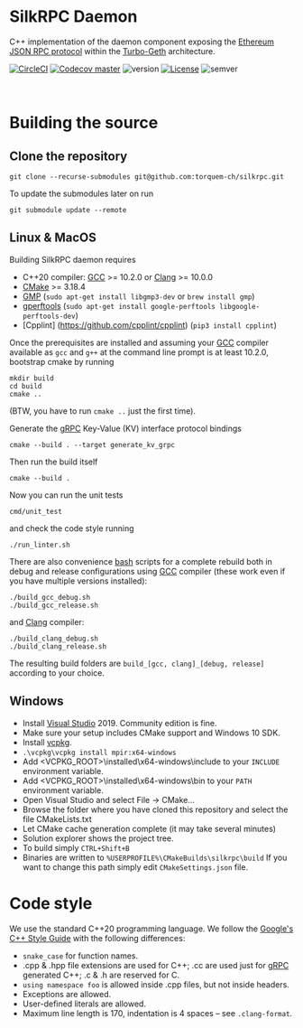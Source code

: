 # SilkRPC Daemon

C++ implementation of the daemon component exposing the [Ethereum JSON RPC protocol](https://eth.wiki/json-rpc/API) within the [Turbo-Geth](https://github.com/ledgerwatch/turbo-geth) architecture.

[![CircleCI](https://circleci.com/gh/torquem-ch/silkrpc.svg?style=shield)](https://circleci.com/gh/torquem-ch/silkrpc)
[![Codecov master](https://img.shields.io/codecov/c/github/torquem-ch/silkrpc/master.svg?style=shield&logo=codecov&logoColor=white)](https://codecov.io/gh/torquem-ch/silkrpc)
![version](https://img.shields.io/github/v/release/torquem-ch/silkrpc?sort=semver&color=normal)
[![License](https://img.shields.io/github/license/torquem-ch/silkrpc?color=lightgrey)](https://img.shields.io/github/license/torquem-ch/silkrpc)
![semver](https://img.shields.io/badge/semver-2.0.0-blue)

<br>

# Building the source

## Clone the repository

```
git clone --recurse-submodules git@github.com:torquem-ch/silkrpc.git
```

To update the submodules later on run 
```
git submodule update --remote
```

## Linux & MacOS
Building SilkRPC daemon requires
* C++20 compiler: [GCC](https://www.gnu.org/software/gcc/) >= 10.2.0 or [Clang](https://clang.llvm.org/) >= 10.0.0
* [CMake](http://cmake.org) >= 3.18.4
* [GMP](http://gmplib.org) (`sudo apt-get install libgmp3-dev` or `brew install gmp`)
* [gperftools](https://github.com/gperftools/gperftools) (`sudo apt-get install google-perftools libgoogle-perftools-dev`)
* [Cpplint] (https://github.com/cpplint/cpplint) (`pip3 install cpplint`)

Once the prerequisites are installed and assuming your [GCC](https://www.gnu.org/software/gcc/) compiler available as `gcc` and `g++` at the command line prompt is at least 10.2.0, bootstrap cmake by running
```
mkdir build
cd build
cmake ..
```
(BTW, you have to run `cmake ..` just the first time).

Generate the [gRPC](https://grpc.io/) Key-Value (KV) interface protocol bindings
```
cmake --build . --target generate_kv_grpc
```

Then run the build itself
```
cmake --build .
```

Now you can run the unit tests
```
cmd/unit_test
```

and check the code style running
```
./run_linter.sh
```

There are also convenience [bash](https://www.gnu.org/software/bash/) scripts for a complete rebuild both in debug and release configurations using [GCC](https://www.gnu.org/software/gcc/) compiler (these work even if you have multiple versions installed):
```
./build_gcc_debug.sh
./build_gcc_release.sh
```
and [Clang](https://clang.llvm.org/) compiler:
```
./build_clang_debug.sh
./build_clang_release.sh
```
The resulting build folders are `build_[gcc, clang]_[debug, release]` according to your choice.

## Windows
* Install [Visual Studio](https://www.visualstudio.com/downloads) 2019. Community edition is fine.
* Make sure your setup includes CMake support and Windows 10 SDK.
* Install [vcpkg](https://github.com/microsoft/vcpkg#quick-start-windows).
* `.\vcpkg\vcpkg install mpir:x64-windows`
* Add <VCPKG_ROOT>\installed\x64-windows\include to your `INCLUDE` environment variable.
* Add <VCPKG_ROOT>\installed\x64-windows\bin to your `PATH` environment variable.
* Open Visual Studio and select File -> CMake...
* Browse the folder where you have cloned this repository and select the file CMakeLists.txt
* Let CMake cache generation complete (it may take several minutes)
* Solution explorer shows the project tree.
* To build simply `CTRL+Shift+B`
* Binaries are written to `%USERPROFILE%\CMakeBuilds\silkrpc\build` If you want to change this path simply edit `CMakeSettings.json` file.

# Code style

We use the standard C++20 programming language. We follow the [Google's C++ Style Guide](https://google.github.io/styleguide/cppguide.html) with the following differences:

* `snake_case` for function names.
* .cpp & .hpp file extensions are used for C++; .cc are used just for [gRPC](https://grpc.io/) generated C++; .c & .h are reserved for C.
* `using namespace foo` is allowed inside .cpp files, but not inside headers.
* Exceptions are allowed.
* User-defined literals are allowed.
* Maximum line length is 170, indentation is 4 spaces – see `.clang-format`.
